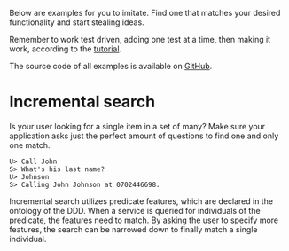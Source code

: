 Below are examples for you to imitate. Find one that matches your desired functionality and start stealing ideas.

Remember to work test driven, adding one test at a time, then making it work, according to the [tutorial](tutorial).

The source code of all examples is available on [GitHub][github file browser].


# Incremental search

Is your user looking for a single item in a set of many? Make sure your application asks just the perfect amount of questions to find one and only one match.

    U> Call John
    S> What's his last name?
    U> Johnson
    S> Calling John Johnson at 0702446698.

Incremental search utilizes predicate features, which are declared in the ontology of the DDD. When a service is queried for individuals of the predicate, the features need to match. By asking the user to specify more features, the search can be narrowed down to finally match a single individual.

[github file browser]: https://github.com/Talkamatic/dialogue-domain-descriptions/tree/master